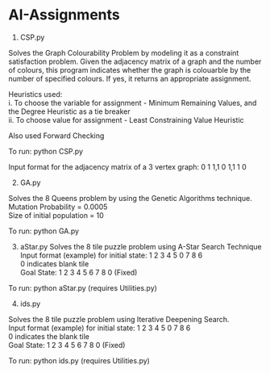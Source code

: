 # AI-Assignments
1) CSP.py

Solves the Graph Colourability Problem by modeling it as a constraint satisfaction problem. Given the adjacency matrix of a graph and the number of colours, this program indicates whether the graph is colouarble by the number of specified colours. If yes, it returns an appropriate assignment.

Heuristics used: <br/>
i. To choose the variable for assignment - Minimum Remaining Values, and the Degree Heuristic as a tie breaker <br/>
ii. To choose value for assignment - Least Constraining Value Heuristic

Also used Forward Checking

To run: python CSP.py

Input format for the adjacency matrix of a 3 vertex graph: 0 1 1,1 0 1,1 1 0


2) GA.py

Solves the 8 Queens problem by using the Genetic Algorithms technique.<br/>
Mutation Probability = 0.0005 <br/>
Size of initial population = 10 <br/>

To run: python GA.py

3) aStar.py
Solves the 8 tile puzzle problem using A-Star Search Technique <br/>
Input format (example) for initial state: 1 2 3 4 5 0 7 8 6 <br/>
0 indicates blank tile <br/>
Goal State: 1 2 3 4 5 6 7 8 0 (Fixed) <br/>

To run: python aStar.py (requires Utilities.py)


4) ids.py

Solves the 8 tile puzzle problem using Iterative Deepening Search.<br/>
Input format (example) for initial state: 1 2 3 4 5 0 7 8 6 <br/>
0 indicates the blank tile <br/>
Goal State: 1 2 3 4 5 6 7 8 0 (Fixed)

To run: python ids.py (requires Utilities.py)


